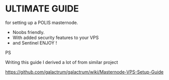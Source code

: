 # ULTIMATE GUIDE
 for setting up a POLIS masternode.
 * Noobs friendly.
 * With added security features to your VPS
 * and Sentinel
 ENJOY !
 
 PS
 
 Writing this guide I derived a lot of from similar project
 
 https://github.com/galactrum/galactrum/wiki/Masternode-VPS-Setup-Guide







